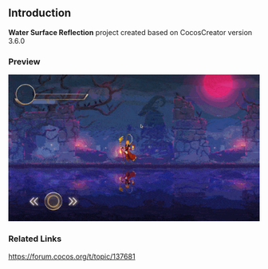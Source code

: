 ## Introduction
**Water Surface Reflection** project created based on CocosCreator version 3.6.0

### Preview
![image](../../../gif/202207/2022072101.gif)

### Related Links
https://forum.cocos.org/t/topic/137681